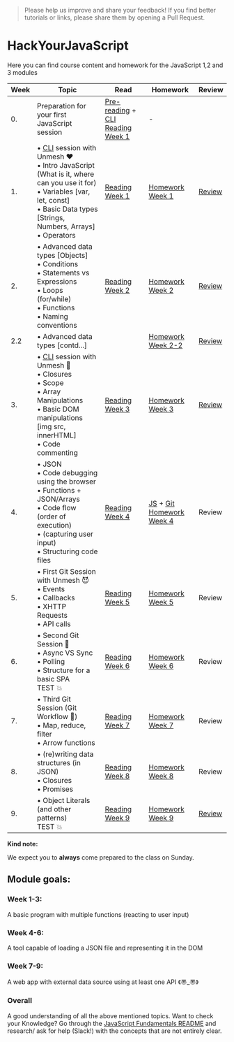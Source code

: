 >Please help us improve and share your feedback! If you find better tutorials or links, please share them by opening a Pull Request.

# HackYourJavaScript

<!-- **Class 10: please visit this [link]() (your specific branch "master") for the most recent information relevant to your class.** -->

Here you can find course content and homework for the JavaScript 1,2 and 3 modules

|Week|Topic|Read|Homework|Review|
|----|-----|----|--------|------|
|0.|Preparation for your first JavaScript session|[Pre-reading](/Week0) + [CLI Reading Week 1](https://github.com/HackYourFuture/CommandLine/blob/master/Lecture-1.md)|-|
|1.|• [CLI](https://github.com/HackYourFuture/CommandLine) session with Unmesh :heart: <br>• Intro JavaScript (What is it, where can you use it for)<br>• Variables [var, let, const]<br>• Basic Data types [Strings, Numbers, Arrays]<br>• Operators|[Reading Week 1](/Week1/README.md) | [Homework Week 1](/Week1/MAKEME.md)|[Review](/Week1/REVIEW.md)|
|2.|• Advanced data types [Objects] <br>• Conditions <br>• Statements vs Expressions<br> • Loops (for/while)<br>• Functions <br>• Naming conventions|[Reading Week 2](/Week2/README.md)|[Homework Week 2](/Week2/MAKEME.md)|[Review](/Week2/REVIEW.md)|
|2.2|• Advanced data types [contd...]||[Homework Week 2-2](/Week2-2/MAKEME.md)|[Review](https://gist.github.com/zkwsk/c8962010556e0cafd641357a7dd0cf56)|
|3.|• [CLI](https://github.com/HackYourFuture/CommandLine) session with Unmesh :balloon: <br>• Closures <br>• Scope <br>• Array Manipulations <br>• Basic DOM manipulations [img src, innerHTML]<br>• Code commenting|[Reading Week 3](/Week3)|[Homework Week 3](/Week3/MAKEME.md)|[Review](/Week3/REVIEW.md)|
|4.|• JSON<br>• Code debugging using the browser<br>• Functions + JSON/Arrays<br>• Code flow (order of execution) <br>• (capturing user input) <br>• Structuring code files|[Reading Week 4](/Week4)|[JS](/Week4/MAKEME.md) + [Git Homework Week 4](https://github.com/HackYourFuture/Git/blob/master/Lecture-1.md)|Review|
|5.|• First Git Session with Unmesh :smiling_imp:<br>• Events<br>• Callbacks <br>• XHTTP Requests <br>• API calls|[Reading Week 5](/Week5)|[Homework Week 5](/Week5/MAKEME.md)|Review|
|6.|• Second Git Session :see_no_evil:<br> • Async VS Sync<br>• Polling<br>• Structure for a basic SPA<br> TEST :boom:|[Reading Week 6](/Week6)|[Homework Week 6](/Week6/MAKEME.md)|Review|
|7.|• Third Git Session (Git Workflow :muscle:)<br>• Map, reduce, filter <br> • Arrow functions|[Reading Week 7](/Week7)|[Homework Week 7](/Week7/MAKEME.md)|Review|
|8.|• (re)writing data structures (in JSON)<br> • Closures <br>• Promises <br>|[Reading Week 8](/Week8/README.md)|[Homework Week 8](/Week8/MAKEME.md)|Review|
|9.| • Object Literals (and other patterns)<br>TEST :boom:|[Reading Week 9](/Week9/README.md)|[Homework Week 9](/Week9/MAKEME.md)|[Review](/Week9/REVIEW.md)|


__Kind note:__

We expect you to __always__ come prepared to the class on Sunday.

## Module goals:

### Week 1-3:
A basic program with multiple functions (reacting to user input)

### Week 4-6:
A tool capable of loading a JSON file and representing it in the DOM

### Week 7-9:
A web app with external data source using at least one API 《〠_〠》

### Overall
A good understanding of all the above mentioned topics. Want to check your Knowledge? Go through the [JavaScript Fundamentals README](/fundamentals) and research/ ask for help (Slack!) with the concepts that are not entirely clear.


